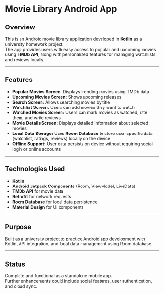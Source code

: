 # Movie Library Android App

## Overview

This is an Android movie library application developed in **Kotlin** as a university homework project.  
The app provides users with easy access to popular and upcoming movies using **TMDb API**, along with personalized features for managing watchlists and reviews locally.

---

## Features

- **Popular Movies Screen:** Displays trending movies using TMDb data  
- **Upcoming Movies Screen:** Shows upcoming releases  
- **Search Screen:** Allows searching movies by title  
- **Watchlist Screen:** Users can add movies they want to watch  
- **Watched Movies Screen:** Users can mark movies as watched, rate them, and write reviews  
- **Movie Details Screen:** Displays detailed information about selected movies  
- **Local Data Storage:** Uses **Room Database** to store user-specific data (watchlist, ratings, reviews) locally on the device  
- **Offline Support:** User data persists on device without requiring social login or online accounts

---

## Technologies Used

- **Kotlin**  
- **Android Jetpack Components** (Room, ViewModel, LiveData)  
- **TMDb API** for movie data  
- **Retrofit** for network requests  
- **Room Database** for local data persistence  
- **Material Design** for UI components  

---

## Purpose

Built as a university project to practice Android app development with Kotlin, API integration, and local data management using Room database.

---

## Status

Complete and functional as a standalone mobile app.  
Further enhancements could include social features, user authentication, and cloud sync.
